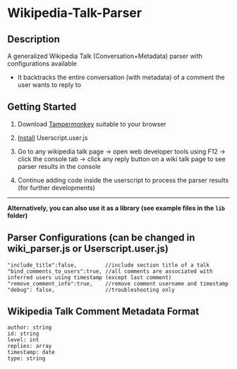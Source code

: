 # Wikipedia-Talk-Parser

## Description

A generalized Wikipedia Talk (Conversation+Metadata) parser with configurations available 

- It backtracks the entire conversation (with metadata) of a comment the user wants to reply to

## Getting Started
1. Download [Tampermonkey](https://www.tampermonkey.net) suitable to your browser

2. [Install](https://github.com/peiliou/Wikipedia-Talk-Parser/raw/main/Userscript.user.js) Userscript.user.js

3. Go to any wikipedia talk page -> open web developer tools using F12 -> click the console tab -> click any reply button on a wiki talk page to see parser results in the console

4. Continue adding code inside the userscript to process the parser results (for further developments)

---

**Alternatively, you can also use it as a library (see example files in the `lib` folder)**

## Parser Configurations (can be changed in wiki_parser.js or Userscript.user.js)
```
"include_title":false,         //include section title of a talk
"bind_comments_to_users":true, //all comments are associated with inferred users using timestamp (except last comment)
"remove_comment_info":true,    //remove comment username and timestamp
"debug": false,                //troubleshooting only
```

## Wikipedia Talk Comment Metadata Format
```
author: string
id: string
level: int
replies: array
timestamp: date
type: string
```
